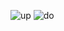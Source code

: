![up](https://github.com/TeenArtRace2023/TeenArtRace2023/assets/144352796/181ad6b4-15ea-4010-84e3-5839bcef8543)
![do](https://github.com/TeenArtRace2023/TeenArtRace2023/assets/144352796/0dd33f11-b372-4713-8e3e-db98b3d7a591)

